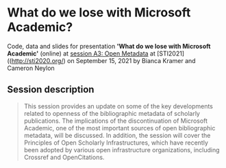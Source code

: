 # What do we lose with Microsoft Academic?

Code, data and slides for presentation **'What do we lose with Microsoft Academic'** (online) at [session A3: Open Metadata](http://sti2020.org/index.php?a=programme) at [STI2021]((http://sti2020.org/) on September 15, 2021 by Bianca Kramer and Cameron Neylon 

## Session description ##
> This session provides an update on some of the key developments related to openness of the bibliographic metadata of scholarly publications. The implications of the discontinuation of Microsoft Academic, one of the most important sources of open bibliographic metadata, will be discussed. In addition, the session will cover the Principles of Open Scholarly Infrastructures, which have recently been adopted by various open infrastructure organizations, including Crossref and OpenCitations.


